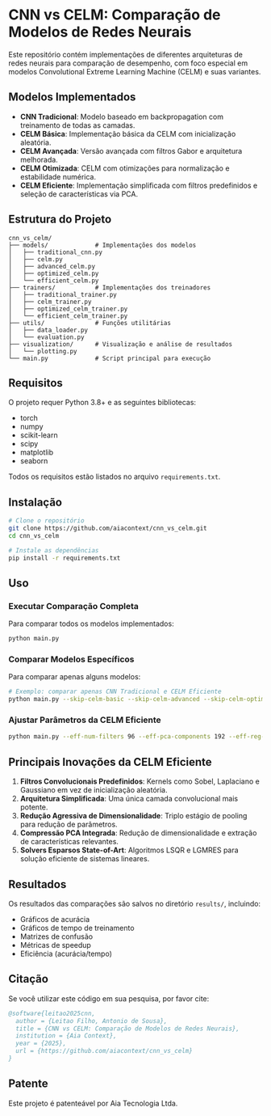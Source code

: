 # CNN vs CELM: Comparação de Modelos de Redes Neurais

Este repositório contém implementações de diferentes arquiteturas de redes neurais para comparação de desempenho, com foco especial em modelos Convolutional Extreme Learning Machine (CELM) e suas variantes.

## Modelos Implementados

- **CNN Tradicional**: Modelo baseado em backpropagation com treinamento de todas as camadas.
- **CELM Básica**: Implementação básica da CELM com inicialização aleatória.
- **CELM Avançada**: Versão avançada com filtros Gabor e arquitetura melhorada.
- **CELM Otimizada**: CELM com otimizações para normalização e estabilidade numérica.
- **CELM Eficiente**: Implementação simplificada com filtros predefinidos e seleção de características via PCA.

## Estrutura do Projeto

```
cnn_vs_celm/
├── models/             # Implementações dos modelos
│   ├── traditional_cnn.py
│   ├── celm.py
│   ├── advanced_celm.py
│   ├── optimized_celm.py
│   └── efficient_celm.py
├── trainers/           # Implementações dos treinadores
│   ├── traditional_trainer.py
│   ├── celm_trainer.py
│   ├── optimized_celm_trainer.py
│   └── efficient_celm_trainer.py
├── utils/              # Funções utilitárias
│   ├── data_loader.py
│   └── evaluation.py
├── visualization/      # Visualização e análise de resultados
│   └── plotting.py
└── main.py             # Script principal para execução
```

## Requisitos

O projeto requer Python 3.8+ e as seguintes bibliotecas:
- torch
- numpy
- scikit-learn
- scipy
- matplotlib
- seaborn

Todos os requisitos estão listados no arquivo `requirements.txt`.

## Instalação

```bash
# Clone o repositório
git clone https://github.com/aiacontext/cnn_vs_celm.git
cd cnn_vs_celm

# Instale as dependências
pip install -r requirements.txt
```

## Uso

### Executar Comparação Completa

Para comparar todos os modelos implementados:

```bash
python main.py
```

### Comparar Modelos Específicos

Para comparar apenas alguns modelos:

```bash
# Exemplo: comparar apenas CNN Tradicional e CELM Eficiente
python main.py --skip-celm-basic --skip-celm-advanced --skip-celm-optimized
```

### Ajustar Parâmetros da CELM Eficiente

```bash
python main.py --eff-num-filters 96 --eff-pca-components 192 --eff-reg-param 0.005
```

## Principais Inovações da CELM Eficiente

1. **Filtros Convolucionais Predefinidos**: Kernels como Sobel, Laplaciano e Gaussiano em vez de inicialização aleatória.
2. **Arquitetura Simplificada**: Uma única camada convolucional mais potente.
3. **Redução Agressiva de Dimensionalidade**: Triplo estágio de pooling para redução de parâmetros.
4. **Compressão PCA Integrada**: Redução de dimensionalidade e extração de características relevantes.
5. **Solvers Esparsos State-of-Art**: Algoritmos LSQR e LGMRES para solução eficiente de sistemas lineares.

## Resultados

Os resultados das comparações são salvos no diretório `results/`, incluindo:
- Gráficos de acurácia
- Gráficos de tempo de treinamento
- Matrizes de confusão
- Métricas de speedup
- Eficiência (acurácia/tempo)

## Citação

Se você utilizar este código em sua pesquisa, por favor cite:

```bibtex
@software{leitao2025cnn,
  author = {Leitao Filho, Antonio de Sousa},
  title = {CNN vs CELM: Comparação de Modelos de Redes Neurais},
  institution = {Aia Context},
  year = {2025},
  url = {https://github.com/aiacontext/cnn_vs_celm}
}
```

## Patente

Este projeto é patenteável por Aia Tecnologia Ltda.
